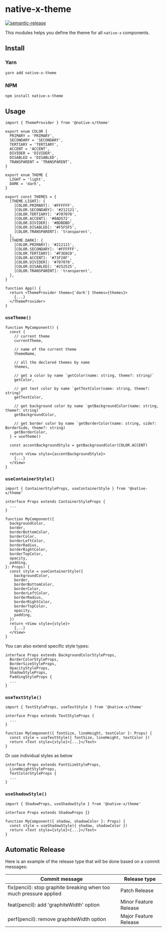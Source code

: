 # native-x-theme

[![semantic-release](https://img.shields.io/badge/%20%20%F0%9F%93%A6%F0%9F%9A%80-semantic--release-e10079.svg)](https://github.com/semantic-release/semantic-release)

This modules helps you define the theme for all `native-x` components.

## Install

### Yarn

```sh
yarn add native-x-theme
```

### NPM

```sh
npm install native-x-theme
```

## Usage

```tsx
import { ThemeProvider } from '@native-x/theme'

export enum COLOR {
  PRIMARY = 'PRIMARY',
  SECONDARY = 'SECONDARY',
  TERTIARY = 'TERTIARY',
  ACCENT = 'ACCENT',
  DIVIDER = 'DIVIDER',
  DISABLED = 'DISABLED',
  TRANSPARENT = 'TRANSPARENT',
}

export enum THEME {
  LIGHT = 'light',
  DARK = 'dark',
}

export const THEMES = {
  [THEME.LIGHT]: {
    [COLOR.PRIMARY]: '#FFFFFF',
    [COLOR.SECONDARY]: '#212121',
    [COLOR.TERTIARY]: '#707070',
    [COLOR.ACCENT]: '#0AD572',
    [COLOR.DIVIDER]: '#BDBDBD',
    [COLOR.DISABLED]: '#F5F5F5',
    [COLOR.TRANSPARENT]: 'transparent',
  },
  [THEME.DARK]: {
    [COLOR.PRIMARY]: '#212121',
    [COLOR.SECONDARY]: '#FFFFFF',
    [COLOR.TERTIARY]: '#F3E8C0',
    [COLOR.ACCENT]: '#71F28F',
    [COLOR.DIVIDER]: '#707070',
    [COLOR.DISABLED]: '#252525',
    [COLOR.TRANSPARENT]: 'transparent',
  },
}

function App() {
  return <ThemeProvider theme={'dark'} themes={themes}>
    {...}
  </ThemeProvider>
}
```

### `useTheme()`

```tsx
function MyComponent() {
  const {
    // current theme
    currentTheme,

    // name of the current theme
    themeName,

    // all the declared themes by name
    themes,

    // get a color by name `getColor(name: string, theme?: string)`
    getColor,

    // get text color by name `getTextColor(name: string, theme?: string)`
    getTextColor,

    // get background color by name `getBackgroundColor(name: string, theme?: string)`
    getBackgroundColor,

    // get border color by name `getBorderColor(name: string, side?: BorderSide, theme?: string)
    getBorderColor,
  } = useTheme()

  const accentBackgroundStyle = getBackgroundColor(COLOR.ACCENT)

  return <View style={accentBackgroundStyle}>
    {...}
  </View>
}
```

### `useContainerStyle()`

```tsx
import { ContainerStyleProps, useContainerStyle } from '@native-x/theme'

interface Props extends ContainerStyleProps {
  ...
}

function MyComponent({
  backgroundColor,
  border,
  borderBottomColor,
  borderColor,
  borderLeftColor,
  borderRadius,
  borderRightColor,
  borderTopColor,
  opacity,
  padding,
}: Props) {
  const style = useContainerStyle({
    backgroundColor,
    border,
    borderBottomColor,
    borderColor,
    borderLeftColor,
    borderRadius,
    borderRightColor,
    borderTopColor,
    opacity,
    padding,
  })
  return <View style={style}>
    {...}
  </View>
}
```

You can also extend specific style types:

```tsx
interface Props extends BackgroundColorStyleProps,
  BorderColorStyleProps,
  BorderSizeStyleProps,
  OpacityStyleProps,
  ShadowStyleProps,
  PaddingStyleProps {
  ...
}
```

### `useTextStyle()`

```tsx
import { TextStyleProps, useTextStyle } from '@native-x/theme'

interface Props extends TextStyleProps {
  ...
}

function MyComponent({ fontSize, lineHeight, textColor }: Props) {
  const style = useTextStyle({ fontSize, lineHeight, textColor })
  return <Text style={style}>{...}</Text>
}
```

Or use individual styles as below

```tsx
interface Props extends FontSizeStyleProps,
  LineHeightStyleProps,
  TextColorStyleProps {
  ...
}
```

### `useShadowStyle()`

```tsx
import { ShadowProps, useShadowStyle } from '@native-x/theme'

interface Props extends ShadowProps {}

function MyComponent({ shadow, shadowColor }: Props) {
  const style = useShadowStyle({ shadow, shadowColor })
  return <Text style={style}>{...}</Text>
}
```

## Automatic Release

Here is an example of the release type that will be done based on a commit messages:

| Commit message                                                     | Release type          |
| ------------------------------------------------------------------ | --------------------- |
| fix(pencil): stop graphite breaking when too much pressure applied | Patch Release         |
| feat(pencil): add 'graphiteWidth' option                           | Minor Feature Release |
| perf(pencil): remove graphiteWidth option                          | Major Feature Release |
